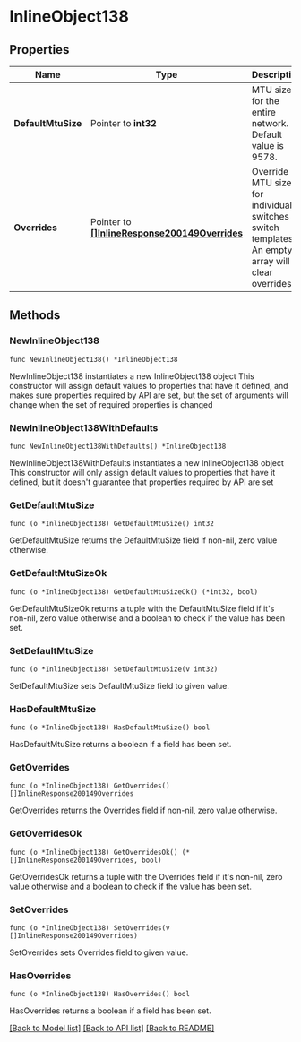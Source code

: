 # InlineObject138

## Properties

Name | Type | Description | Notes
------------ | ------------- | ------------- | -------------
**DefaultMtuSize** | Pointer to **int32** | MTU size for the entire network. Default value is 9578. | [optional] 
**Overrides** | Pointer to [**[]InlineResponse200149Overrides**](InlineResponse200149Overrides.md) | Override MTU size for individual switches or switch templates. An empty array will clear overrides. | [optional] 

## Methods

### NewInlineObject138

`func NewInlineObject138() *InlineObject138`

NewInlineObject138 instantiates a new InlineObject138 object
This constructor will assign default values to properties that have it defined,
and makes sure properties required by API are set, but the set of arguments
will change when the set of required properties is changed

### NewInlineObject138WithDefaults

`func NewInlineObject138WithDefaults() *InlineObject138`

NewInlineObject138WithDefaults instantiates a new InlineObject138 object
This constructor will only assign default values to properties that have it defined,
but it doesn't guarantee that properties required by API are set

### GetDefaultMtuSize

`func (o *InlineObject138) GetDefaultMtuSize() int32`

GetDefaultMtuSize returns the DefaultMtuSize field if non-nil, zero value otherwise.

### GetDefaultMtuSizeOk

`func (o *InlineObject138) GetDefaultMtuSizeOk() (*int32, bool)`

GetDefaultMtuSizeOk returns a tuple with the DefaultMtuSize field if it's non-nil, zero value otherwise
and a boolean to check if the value has been set.

### SetDefaultMtuSize

`func (o *InlineObject138) SetDefaultMtuSize(v int32)`

SetDefaultMtuSize sets DefaultMtuSize field to given value.

### HasDefaultMtuSize

`func (o *InlineObject138) HasDefaultMtuSize() bool`

HasDefaultMtuSize returns a boolean if a field has been set.

### GetOverrides

`func (o *InlineObject138) GetOverrides() []InlineResponse200149Overrides`

GetOverrides returns the Overrides field if non-nil, zero value otherwise.

### GetOverridesOk

`func (o *InlineObject138) GetOverridesOk() (*[]InlineResponse200149Overrides, bool)`

GetOverridesOk returns a tuple with the Overrides field if it's non-nil, zero value otherwise
and a boolean to check if the value has been set.

### SetOverrides

`func (o *InlineObject138) SetOverrides(v []InlineResponse200149Overrides)`

SetOverrides sets Overrides field to given value.

### HasOverrides

`func (o *InlineObject138) HasOverrides() bool`

HasOverrides returns a boolean if a field has been set.


[[Back to Model list]](../README.md#documentation-for-models) [[Back to API list]](../README.md#documentation-for-api-endpoints) [[Back to README]](../README.md)


